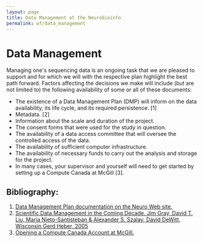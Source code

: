 ```yaml
---
layout: page
title: Data Management at the Neurobioinfo
permalink: wf/data_management
---
```


# Data Management


Managing one's sequencing data is an ongoing task that we are pleased to support and for which we will with the respective plan highlight the best path forward.  Factors affecting the decisions we make will include (but are not limited to) the following availability of some or all of these documents:

* The existence of a Data Management Plan (DMP) will inform on the data availability, its life cycle, and its required persistence. [1]
* Metadata. [2]
* Information about the scale and duration of the project. 
* The consent forms that were used for the study in question.
* The availability of a data access committee that will oversee the controlled access of the data.
* The availability of sufficient computer infrastructure.
* The availability of necessary funds to carry out the analysis and storage for the project.
* In many cases, your supervisor and yourself will need to get started by setting up a Compute Canada at McGill [3].


## Bibliography:

1. [Data Management Plan documentation on the Neuro Web site.](https://www.mcgill.ca/neuro/open-science/open-science-best-practices/what-data-management-plan-dmp)
2. [Scientific Data Management in the Coming Decade. Jim Gray, David T. Liu, Maria Nieto-Santisteban & Alexander S. Szalay, David DeWitt, Wisconsin Gerd Heber, 2005](https://arxiv.org/pdf/cs/0502008.pdf)
3. [Opening a Compute Canada Account at McGill.](https://acelab.cbrain.mcgill.ca/doku.php?id=obtaining_a_compute_canada_account)
![]()